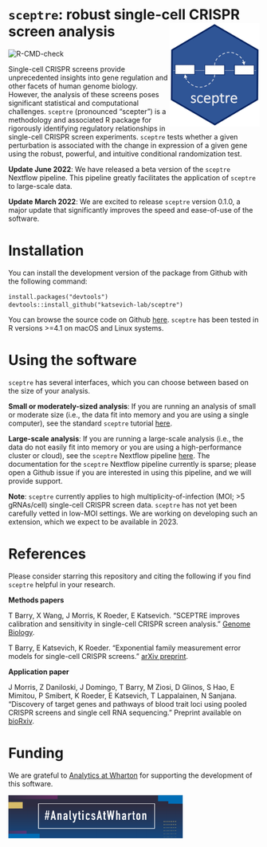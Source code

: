 
<!-- README.md is generated from README.Rmd. Please edit that file -->

# `sceptre`: robust single-cell CRISPR screen analysis <img src="man/figures/hex.jpg" align="right" alt="" width="180" />

<!-- badges: start -->

![R-CMD-check](https://github.com/scarlettcanny0629/sceptre/actions/workflows/R-CMD-check.yaml/badge.svg)
<!-- badges: end -->

Single-cell CRISPR screens provide unprecedented insights into gene
regulation and other facets of human genome biology. However, the
analysis of these screens poses significant statistical and
computational challenges. `sceptre` (pronounced “scepter”) is a
methodology and associated R package for rigorously identifying
regulatory relationships in single-cell CRISPR screen experiments.
`sceptre` tests whether a given perturbation is associated with the
change in expression of a given gene using the robust, powerful, and
intuitive conditional randomization test.

**Update June 2022**: We have released a beta version of the `sceptre`
Nextflow pipeline. This pipeline greatly facilitates the application of
`sceptre` to large-scale data.

**Update March 2022**: We are excited to release `sceptre` version
0.1.0, a major update that significantly improves the speed and
ease-of-use of the software.

# Installation

You can install the development version of the package from Github with
the following command:

    install.packages("devtools")
    devtools::install_github("katsevich-lab/sceptre")

You can browse the source code on Github
[here](https://github.com/katsevich-lab/sceptre). `sceptre` has been
tested in R versions \>=4.1 on macOS and Linux systems.

# Using the software

`sceptre` has several interfaces, which you can choose between based on
the size of your analysis.

**Small or moderately-sized analysis**: If you are running an analysis
of small or moderate size (i.e., the data fit into memory and you are
using a single computer), see the standard `sceptre` tutorial
[here](https://katsevich-lab.github.io/sceptre/articles/using_sceptre_v2.html).

**Large-scale analysis**: If you are running a large-scale analysis
(i.e., the data do not easily fit into memory or you are using a
high-performance cluster or cloud), see the `sceptre` Nextflow pipeline
[here](https://github.com/timothy-barry/sceptre-pipeline). The
documentation for the `sceptre` Nextflow pipeline currently is sparse;
please open a Github issue if you are interested in using this pipeline,
and we will provide support.

**Note**: `sceptre` currently applies to high multiplicity-of-infection
(MOI; \>5 gRNAs/cell) single-cell CRISPR screen data. `sceptre` has not
yet been carefully vetted in low-MOI settings. We are working on
developing such an extension, which we expect to be available in 2023.

# References

Please consider starring this repository and citing the following if you
find `sceptre` helpful in your research.

**Methods papers**

T Barry, X Wang, J Morris, K Roeder, E Katsevich. “SCEPTRE improves
calibration and sensitivity in single-cell CRISPR screen analysis.”
[Genome
Biology](https://genomebiology.biomedcentral.com/articles/10.1186/s13059-021-02545-2).

T Barry, E Katsevich, K Roeder. “Exponential family measurement error
models for single-cell CRISPR screens.” [arXiv
preprint](https://doi.org/10.48550/arXiv.2201.01879).

**Application paper**

J Morris, Z Daniloski, J Domingo, T Barry, M Ziosi, D Glinos, S Hao, E
Mimitou, P Smibert, K Roeder, E Katsevich, T Lappalainen, N Sanjana.
“Discovery of target genes and pathways of blood trait loci using pooled
CRISPR screens and single cell RNA sequencing.” Preprint available on
[bioRxiv](https://www.biorxiv.org/content/10.1101/2021.04.07.438882v1).

# Funding

We are grateful to [Analytics at
Wharton](https://analytics.wharton.upenn.edu/) for supporting the
development of this software.

<img src="man/figures/wharton_analytics.png" align="center" alt="" width="350" />
